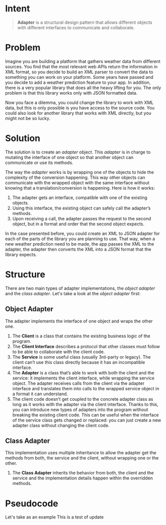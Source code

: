 # Intent

> **Adapter** is a structural design pattern that allows different objects with different interfaces to communicate and collaborate.

# Problem

Imagine you are building a platform that gathers weather data from different sources. You find that the most relevant web APIs return the information in XML format, so you decide to build an XML parser to convert the data to something you can work on your platform.
Some years have passed and you decide to add a weather prediction feature to your app. In addition, there is a very popular library that does all the heavy lifting for you. The only problem is that this library works only with JSON formatted data.

Now you face a dilemma, you could change the library to work with XML data, but this is only possible is you have access to the source code. You could also look for another library that works with XML directly, but you might not be so lucky.

# Solution

The solution is to create an _adapter_ object. This _adapter_ is in charge to mutating the interface of one object so that another object can communicate or use its methods.

The way the _adapter_ works is by wrapping one of the objects to hide the complexity of the conversion happening. This way other objects can communicate with the wrapped object with the same interface without knowing that a translation/conversion is happening. Here is how it works:

1.  The adapter gets an interface, compatible with one of the existing objects.
2.  Using this interface, the existing object can safely call the adapter’s methods.
3.  Upon receiving a call, the adapter passes the request to the second object, but in a format and order that the second object expects.

In the case presented before, you could create an XML to JSON adapter for each of the parts of the library you are planning to use. That way, when a new weather prediction need to be made, the app passes the XML to the adapter, the adapter then converts the XML into a JSON format that the library expects.

# Structure

There are two main types of adapter implementations, the _object adapter_ and the _class adapter_. Let's take a look at the _object adapter_ first:

## Object Adapter

The adapter implements the interface of one object and wraps the other one.

1.  The **Client** is a class that contains the existing business logic of the program.
2.  The **Client Interface** describes a protocol that other classes must follow to be able to collaborate with the client code.
3.  The **Service** is some useful class (usually 3rd-party or legacy). The client can’t use this class directly because it has an incompatible interface.
4.  The **Adapter** is a class that’s able to work with both the client and the service: it implements the client interface, while wrapping the service object. The adapter receives calls from the client via the adapter interface and translates them into calls to the wrapped service object in a format it can understand.
5.  The client code doesn’t get coupled to the concrete adapter class as long as it works with the adapter via the client interface. Thanks to this, you can introduce new types of adapters into the program without breaking the existing client code. This can be useful when the interface of the service class gets changed or replaced: you can just create a new adapter class without changing the client code.

## Class Adapter

This implementation uses multiple inheritance to allow the adapter get the methods from both, the service and the client, without wrapping one or the other.

1. The **Class Adapter** inherits the behavior from both, the client and the service and the implementation details happen within the overridden methods.

# Pseudocode

Let's take as an example
This is a test of update

